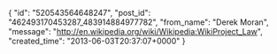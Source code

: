  {
   "id": "520543564648247",
   "post_id": "462493170453287_483914884977782",
   "from_name": "Derek Moran",
   "message": "http://en.wikipedia.org/wiki/Wikipedia:WikiProject_Law",
   "created_time": "2013-06-03T20:37:07+0000"
 }
